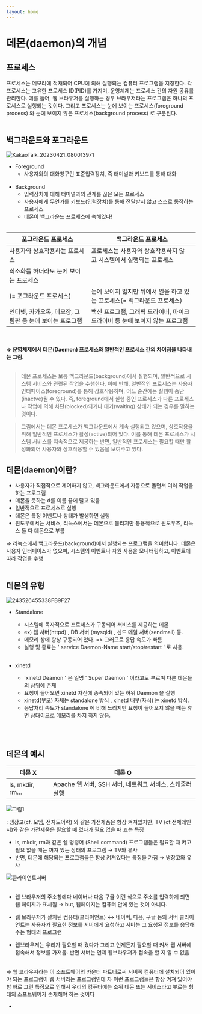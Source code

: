 ```yaml
---
layout: home
---
```



# 데몬(daemon)의 개념


## 프로세스

프로세스는 메모리에 적재되어 CPU에 의해 실행되는 컴퓨터 프로그램을 지칭한다. 각 프로세스는 고유한 프로세스 ID(PID)를 가지며, 운영체제는 프로세스 간의 자원 공유를 관리한다. 예를 들어, 웹 브라우저를 실행하는 경우 브라우저라는 프로그램은 하나의 프로세스로 실행되는 것이다. 그리고 프로세스는 눈에 보이는 프로세스(foreground process) 와 눈에 보이지 않은 프로세스(background process) 로 구분된다.
   <br/><br/>
## 백그라운드와 포그라운드

![KakaoTalk_20230421_080013971](https://user-images.githubusercontent.com/127702320/233516041-88045fb5-c582-45ff-a1fa-ea49d2397d45.png)


- Foreground
    - 사용자와의 대화창구인 표준입력장치, 즉 터미널과 키보드를 통해 대화
   <br/><br/>
- Background
    - 입력장치에 대해 터미널과의 관계를 끊은 모든 프로세스
    - 사용자에게 무언가를 키보드(입력장치)를 통해 전달받지 않고 스스로 동작하는 프로세스
    - 데몬이 백그라운드 프로세스에 속해있다!
       <br/><br/>

| 포그라운드 프로세스 | 백그라운드 프로세스 |
| --- | --- |
| 사용자와 상호작용하는 프로세스 | 프로세스는 사용자와 상호작용하지 않고 시스템에서 실행되는 프로세스 |
| 최소화를 하더라도 눈에 보이는 프로세스
(= 포그라운드 프로세스) | 눈에 보이지 않지만 뒤에서 일을 하고 있는 프로세스(= 백그라운드 프로세스) |
| 인터넷, 카카오톡, 메모장, 그림판 등 눈에 보이는 프로그램 | 백신 프로그램, 그래픽 드라이버, 마이크 드라이버 등 눈에 보이지 않는 프로그램 |

   <br/><br/>
**⇒ 운영체제에서 데몬(Daemon) 프로세스와 일반적인 프로세스 간의 차이점을 나타내는 그림.** 
   <br/><br/>

> 데몬 프로세스는 보통 백그라운드(background)에서 실행되며, 일반적으로 시스템 서비스와 관련된 작업을 수행한다. 이에 반해, 일반적인 프로세스는 사용자 인터페이스(foreground)를 통해 상호작용하며, 어느 순간에는 실행이 중단(inactve)될 수 있다. 즉, foreground에서 실행 중인 프로세스가 다른 프로세스나 작업에 의해 차단(blocked)되거나 대기(waiting) 상태가 되는 경우를 말하는 것이다.
> 

> 그림에서는 데몬 프로세스가 백그라운드에서 계속 실행되고 있으며, 상호작용을 위해 일반적인 프로세스가 활성(active)되어 있다. 이를 통해 데몬 프로세스가 시스템 서비스를 지속적으로 제공하는 반면, 일반적인 프로세스는 필요할 때만 활성화되어 사용자와 상호작용할 수 있음을 보여주고 있다.
> 

## 데몬(daemon)이란?

- 사용자가 직접적으로 제어하지 않고, 백그라운드에서 자동으로 돌면서 여러 작업을 하는 프로그램
- 데몬을 듯하는 d를 이름 끝에 달고 있음
- 일반적으로 프로세스로 실행
- 데몬은 특정 이벤트나 상태가 발생하면 실행
- 윈도우에서는 서비스, 리눅스에서는 데몬으로 불리지만 통용적으로 윈도우즈, 리눅스 둘 다 데몬으로 부름

⇒ 리눅스에서 백그라운드(background)에서 실행되는 프로그램을 의미합니다. 데몬은 사용자 인터페이스가 없으며, 시스템의 이벤트나 자원 사용을 모니터링하고, 이벤트에 따라 작업을 수행
   <br/><br/>
## 데몬의 유형

![243526455338FB9F27](https://user-images.githubusercontent.com/127702320/233516159-5e2bfea2-e054-419b-93b9-7b7088e568ce.png)

- Standalone
    - 시스템에 독자적으로 프로세스가 구동되어 서비스를 제공하는 데몬
    - ex) 웹 서버(httpd) , DB 서버 (mysqld) , 센드 메일 서버(sendmail) 등.
    - 메모리 상에 항상 구동되어 있다. => 그러므로 응답 속도가 빠름
    - 실행 및 종료는 ' service Daemon-Name start/stop/restart ' 로 사용.
   <br/><br/>
- xinetd
    - 'xinetd Deamon ' 은 일명 ' Super Daemon ' 이라고도 부르며 다른 데몬들의 상위에 존재
    - 요청이 들어오면 xinetd 자신에 종속되어 있는 하위 Daemon 을 실행
    - xinetd(부모) 자체는 standalone 방식 , xinetd 내부(자식) 는 xinetd 방식.
    - 응답처리 속도가 standalone 에 비해 느리지만 요청이 들어오지 않을 때는 휴면 상태이므로 메모리를 차지 하지 않음.

   <br/><br/>
## 데몬의 예시

| 데몬 X | 데몬 O |
| --- | --- |
| ls, mkdir, rm…  | Apache 웹 서버, SSH 서버, 네트워크 서비스, 스케줄러 실행 |
![그림1](https://user-images.githubusercontent.com/127702320/233516335-94bec0c9-d9a0-4637-81ed-dd67249a7387.png)

: 냉장고(cf. 모뎀, 전자도어락) 와 같은 가전제품은 항상 켜져있지만, TV (cf.전제레인지)와 같은 가전제품은 필요할 때 켰다가 필요 없을 때 끄는 특징

- ls, mkdir, rm과 같은 쉘 명령어 (Shell command) 프로그램들은 필요할 때 켜고 필요 없을 때는 꺼져 있는 상태의 프로그램 → TV와 유사
- 반면, 데몬에 해당되는 프로그램들은 항상 켜져있다는 특징을 가짐 → 냉장고와 유사
    
    
![클라이언트서버](https://user-images.githubusercontent.com/127702320/233516345-b687b59d-2cda-4518-b295-bdaf2a21579d.png)
   <br/><br/>

- 웹 브라우저의 주소창에다 네이버나 다음 구글 이런 식으로 주소를 입력하게 되면 웹 페이지가 표시됨 → but, 웹페이지는 컴퓨터 안에 있는 것이 아니다.
    
    
- 웹 브라우저가 설치된 컴퓨터(클라이언트) ↔  네이버, 다음, 구글 등의 서버
클라이언트는 사용자가 필요한 정보를 서버에게 요청하고 서버는 그 요청된 정보를 응답해 주는 형태의 프로그램
    
    
- 웹브라우저는 우리가 필요할 때 켰다가 그리고 언제든지 필요할 때 켜서 웹 서버에 접속해서 정보를 가져옴. 반면 서버는 언제 웹브라우저가 접속을 할 지 알 수 없음
       <br/><br/>
    

⇒ 웹 브라우저라는 이 소프트웨어의 카운터 파트너로써 서버쪽 컴퓨터에 설치되어 있어야 되는
프로그램이 웹 서버라는 프로그램인데 자 이런 프로그램들은 항상 켜져 있어야 함
바로 그런 특징으로 인해서 우리의 컴퓨터에는 소위 데몬 또는 서비스라고 부르는 형태의 소프트웨어가 존재해야 하는 것이다

-
